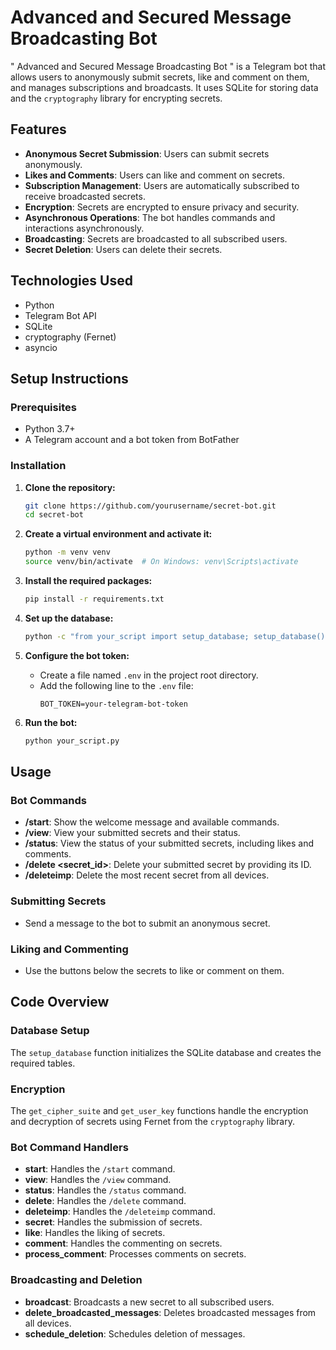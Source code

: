 # Advanced and Secured Message Broadcasting Bot


" Advanced and Secured Message Broadcasting Bot " is a Telegram bot that allows users to anonymously submit secrets, like and comment on them, and manages subscriptions and broadcasts. It uses SQLite for storing data and the `cryptography` library for encrypting secrets.

## Features

- **Anonymous Secret Submission**: Users can submit secrets anonymously.
- **Likes and Comments**: Users can like and comment on secrets.
- **Subscription Management**: Users are automatically subscribed to receive broadcasted secrets.
- **Encryption**: Secrets are encrypted to ensure privacy and security.
- **Asynchronous Operations**: The bot handles commands and interactions asynchronously.
- **Broadcasting**: Secrets are broadcasted to all subscribed users.
- **Secret Deletion**: Users can delete their secrets.

## Technologies Used

- Python
- Telegram Bot API
- SQLite
- cryptography (Fernet)
- asyncio

## Setup Instructions

### Prerequisites

- Python 3.7+
- A Telegram account and a bot token from BotFather

### Installation

1. **Clone the repository:**
    ```sh
    git clone https://github.com/yourusername/secret-bot.git
    cd secret-bot
    ```

2. **Create a virtual environment and activate it:**
    ```sh
    python -m venv venv
    source venv/bin/activate  # On Windows: venv\Scripts\activate
    ```

3. **Install the required packages:**
    ```sh
    pip install -r requirements.txt
    ```

4. **Set up the database:**
    ```sh
    python -c "from your_script import setup_database; setup_database()"
    ```

5. **Configure the bot token:**
    - Create a file named `.env` in the project root directory.
    - Add the following line to the `.env` file:
      ```env
      BOT_TOKEN=your-telegram-bot-token
      ```

6. **Run the bot:**
    ```sh
    python your_script.py
    ```

## Usage

### Bot Commands

- **/start**: Show the welcome message and available commands.
- **/view**: View your submitted secrets and their status.
- **/status**: View the status of your submitted secrets, including likes and comments.
- **/delete <secret_id>**: Delete your submitted secret by providing its ID.
- **/deleteimp**: Delete the most recent secret from all devices.

### Submitting Secrets

- Send a message to the bot to submit an anonymous secret.

### Liking and Commenting

- Use the buttons below the secrets to like or comment on them.

## Code Overview

### Database Setup

The `setup_database` function initializes the SQLite database and creates the required tables.

### Encryption

The `get_cipher_suite` and `get_user_key` functions handle the encryption and decryption of secrets using Fernet from the `cryptography` library.

### Bot Command Handlers

- **start**: Handles the `/start` command.
- **view**: Handles the `/view` command.
- **status**: Handles the `/status` command.
- **delete**: Handles the `/delete` command.
- **deleteimp**: Handles the `/deleteimp` command.
- **secret**: Handles the submission of secrets.
- **like**: Handles the liking of secrets.
- **comment**: Handles the commenting on secrets.
- **process_comment**: Processes comments on secrets.

### Broadcasting and Deletion

- **broadcast**: Broadcasts a new secret to all subscribed users.
- **delete_broadcasted_messages**: Deletes broadcasted messages from all devices.
- **schedule_deletion**: Schedules deletion of messages.



